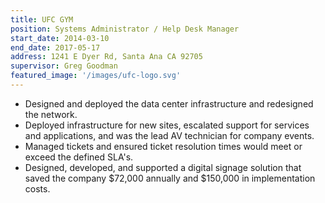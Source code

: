 ```yaml
---
title: UFC GYM
position: Systems Administrator / Help Desk Manager
start_date: 2014-03-10
end_date: 2017-05-17
address: 1241 E Dyer Rd, Santa Ana CA 92705
supervisor: Greg Goodman
featured_image: '/images/ufc-logo.svg'
---
```

* Designed and deployed the data center infrastructure and redesigned the network.
* Deployed infrastructure for new sites, escalated support for services and applications, and was the lead AV technician for company events.
* Managed tickets and ensured ticket resolution times would meet or exceed the defined SLA's.
* Designed, developed, and supported a digital signage solution that saved the company $72,000 annually and $150,000 in implementation costs.